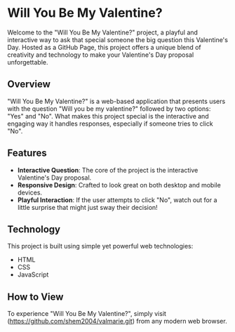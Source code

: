 # Will You Be My Valentine?

Welcome to the "Will You Be My Valentine?" project, a playful and interactive way to ask that special someone the big question this Valentine's Day. Hosted as a GitHub Page, this project offers a unique blend of creativity and technology to make your Valentine's Day proposal unforgettable.

## Overview

"Will You Be My Valentine?" is a web-based application that presents users with the question "Will you be my valentine?" followed by two options: "Yes" and "No". What makes this project special is the interactive and engaging way it handles responses, especially if someone tries to click "No".

## Features

- **Interactive Question**: The core of the project is the interactive Valentine's Day proposal.
- **Responsive Design**: Crafted to look great on both desktop and mobile devices.
- **Playful Interaction**: If the user attempts to click "No", watch out for a little surprise that might just sway their decision!

## Technology

This project is built using simple yet powerful web technologies:
- HTML
- CSS
- JavaScript

## How to View

To experience "Will You Be My Valentine?", simply visit (https://github.com/shem2004/valmarie.git) from any modern web browser.

